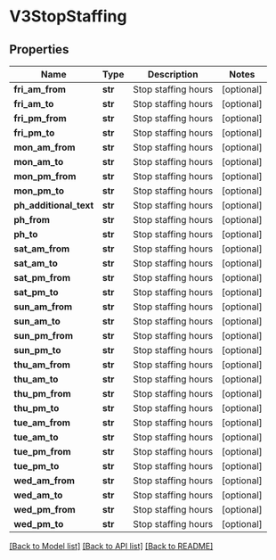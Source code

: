 # V3StopStaffing

## Properties
Name | Type | Description | Notes
------------ | ------------- | ------------- | -------------
**fri_am_from** | **str** | Stop staffing hours | [optional] 
**fri_am_to** | **str** | Stop staffing hours | [optional] 
**fri_pm_from** | **str** | Stop staffing hours | [optional] 
**fri_pm_to** | **str** | Stop staffing hours | [optional] 
**mon_am_from** | **str** | Stop staffing hours | [optional] 
**mon_am_to** | **str** | Stop staffing hours | [optional] 
**mon_pm_from** | **str** | Stop staffing hours | [optional] 
**mon_pm_to** | **str** | Stop staffing hours | [optional] 
**ph_additional_text** | **str** | Stop staffing hours | [optional] 
**ph_from** | **str** | Stop staffing hours | [optional] 
**ph_to** | **str** | Stop staffing hours | [optional] 
**sat_am_from** | **str** | Stop staffing hours | [optional] 
**sat_am_to** | **str** | Stop staffing hours | [optional] 
**sat_pm_from** | **str** | Stop staffing hours | [optional] 
**sat_pm_to** | **str** | Stop staffing hours | [optional] 
**sun_am_from** | **str** | Stop staffing hours | [optional] 
**sun_am_to** | **str** | Stop staffing hours | [optional] 
**sun_pm_from** | **str** | Stop staffing hours | [optional] 
**sun_pm_to** | **str** | Stop staffing hours | [optional] 
**thu_am_from** | **str** | Stop staffing hours | [optional] 
**thu_am_to** | **str** | Stop staffing hours | [optional] 
**thu_pm_from** | **str** | Stop staffing hours | [optional] 
**thu_pm_to** | **str** | Stop staffing hours | [optional] 
**tue_am_from** | **str** | Stop staffing hours | [optional] 
**tue_am_to** | **str** | Stop staffing hours | [optional] 
**tue_pm_from** | **str** | Stop staffing hours | [optional] 
**tue_pm_to** | **str** | Stop staffing hours | [optional] 
**wed_am_from** | **str** | Stop staffing hours | [optional] 
**wed_am_to** | **str** | Stop staffing hours | [optional] 
**wed_pm_from** | **str** | Stop staffing hours | [optional] 
**wed_pm_to** | **str** | Stop staffing hours | [optional] 

[[Back to Model list]](../README.md#documentation-for-models) [[Back to API list]](../README.md#documentation-for-api-endpoints) [[Back to README]](../README.md)

